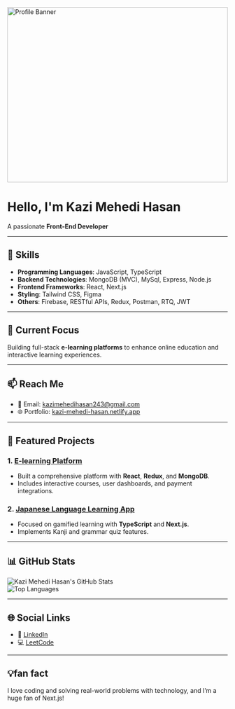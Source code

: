 <img src="https://i.ibb.co.com/f1tx6Yw/Brigitte-Schwartz-3.png" alt="Profile Banner" style="width: 100%; max-height: 400px; minh-height:300" />

# Hello, I'm Kazi Mehedi Hasan  
A passionate **Front-End Developer** 

---

## 🌟 Skills  
- **Programming Languages**: JavaScript, TypeScript  
- **Backend Technologies**: MongoDB (MVC), MySql, Express, Node.js  
- **Frontend Frameworks**: React, Next.js 
- **Styling**: Tailwind CSS, Figma  
- **Others**: Firebase, RESTful APIs, Redux, Postman, RTQ, JWT

---

## 🎯 Current Focus  
Building full-stack **e-learning platforms** to enhance online education and interactive learning experiences.

---

## 📫 Reach Me  
- 📧 Email: kazimehedihasan243@gmail.com  
- 🌐 Portfolio: [kazi-mehedi-hasan.netlify.app](https://kazi-mehedi-hasan.netlify.app)  


---

## 🚀 Featured Projects  
### 1. [E-learning Platform](#)  
- Built a comprehensive platform with **React**, **Redux**, and **MongoDB**.  
- Includes interactive courses, user dashboards, and payment integrations.  

### 2. [Japanese Language Learning App](#)  
- Focused on gamified learning with **TypeScript** and **Next.js**.  
- Implements Kanji and grammar quiz features.

---

## 📊 GitHub Stats  
![Kazi Mehedi Hasan's GitHub Stats](https://github-readme-stats.vercel.app/api?username=your-username&show_icons=true&theme=radical)  
![Top Languages](https://github-readme-stats.vercel.app/api/top-langs/?username=your-username&layout=compact&theme=radical)  

---

## 🌐 Social Links  
- 💼 [LinkedIn](https://www.linkedin.com/in/kazi-mehedihasan)  
- 💻 [LeetCode](https://leetcode.com/u/Eyg7qECu5p)  

---

## 💡fan fact  
I love coding and solving real-world problems with technology, and I’m a huge fan of Next.js!  
